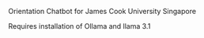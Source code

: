 Orientation Chatbot for James Cook University Singapore  
  
Requires installation of Ollama and llama 3.1
